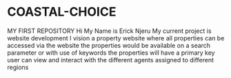 # COASTAL-CHOICE
MY FIRST REPOSITORY
Hi My Name is Erick Njeru
My current project is website development
I vision a property website where all properties can be accessed via the website
the properties would be available on a search parameter or with use of keywords
the properties will have a primary key
user can view and interact with the different agents assigned to different regions
